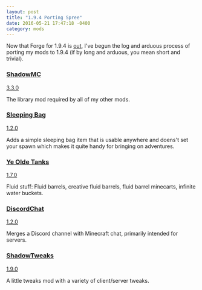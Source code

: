 ```yaml
---
layout: post
title: "1.9.4 Porting Spree"
date: 2016-05-21 17:47:18 -0400
category: mods
---
```


Now that Forge for 1.9.4 is [out](http://files.minecraftforge.net/maven/net/minecraftforge/forge/index_1.9.4.html), I've begun the log and arduous process of porting my mods to 1.9.4 (if by long and arduous, you mean short and trivial).

<div class="mod">
	<h3 class="mod-name"><a href="http://minecraft.curseforge.com/projects/shadowmc">ShadowMC</a></h3>
	<span class="mod-version"><a href="http://minecraft.curseforge.com/projects/shadowmc/files/2301829">3.3.0</a></span>
	<p class="mod-desc">
		The library mod required by all of my other mods.
	</p>
</div>
<div class="mod">
	<h3 class="mod-name"><a href="http://minecraft.curseforge.com/projects/sleeping-bag">Sleeping Bag</a></h3>
	<span class="mod-version"><a href="http://minecraft.curseforge.com/projects/sleeping-bag/files/2301830">1.2.0</a></span>
	<p class="mod-desc">
		Adds a simple sleeping bag item that is usable anywhere and doens't set your spawn which makes it quite handy for bringing on adventures.
	</p>
</div>
<div class="mod">
	<h3 class="mod-name"><a href="http://minecraft.curseforge.com/projects/ye-olde-tanks">Ye Olde Tanks</a></h3>
	<span class="mod-version"><a href="http://minecraft.curseforge.com/projects/ye-olde-tanks/files/2301852">1.7.0</a></span>
	<p class="mod-desc">
		Fluid stuff: Fluid barrels, creative fluid barrels, fluid barrel minecarts, infinite water buckets.
	</p>
</div>
<div class="mod">
	<h3 class="mod-name"><a href="http://minecraft.curseforge.com/projects/discordchat">DiscordChat</a></h3>
	<span class="mod-version"><a href="http://minecraft.curseforge.com/projects/discordchat/files/2301839">1.2.0</a></span>
	<p class="mod-desc">
		Merges a Discord channel with Minecraft chat, primarily intended for servers.
	</p>
</div>
<div class="mod">
	<h3 class="mod-name"><a href="http://minecraft.curseforge.com/projects/shadowtweaks">ShadowTweaks</a></h3>
	<span class="mod-version"><a href="http://minecraft.curseforge.com/projects/shadowtweaks/files/2302146">1.9.0</a></span>
	<p class="mod-desc">A little tweaks mod with a variety of client/server tweaks.</p>
</div>